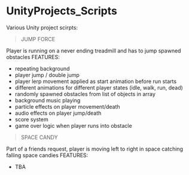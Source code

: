 # UnityProjects_Scripts
Various Unity project scirpts:


> JUMP FORCE 

Player is running on a never ending treadmill and has to jump spawned obstacles 
FEATURES:
- repeating background
- player jump / double jump
- player lerp movement applied as start animation before run starts
- different animations for different player states (idle, walk, run, dead)
- randomly spawned obstacles from list of objects in array 
- background music playing 
- particle effects on player movement/death
- audio effects on player jump/death
- score system
- game over logic when player runs into obstacle



> SPACE CANDY

Part of a friends request, player is moving left to right in space catching falling space candies 
FEATURES:
- TBA
